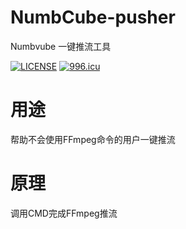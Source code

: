 # NumbCube-pusher
Numbvube 一键推流工具

[![LICENSE](https://img.shields.io/badge/license-Anti%20996-blue.svg)](https://github.com/996icu/996.ICU/blob/master/LICENSE) 
[![996.icu](https://img.shields.io/badge/link-996.icu-red.svg)](https://996.icu)


# 用途
帮助不会使用FFmpeg命令的用户一键推流

# 原理
调用CMD完成FFmpeg推流
